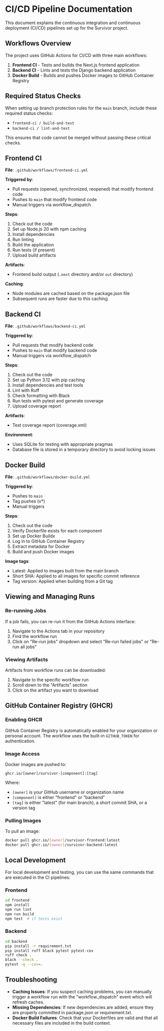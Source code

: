 # CI/CD Pipeline Documentation

This document explains the continuous integration and continuous deployment (CI/CD) pipelines set up for the Survivor project.

## Workflows Overview

The project uses GitHub Actions for CI/CD with three main workflows:

1. **Frontend CI** - Tests and builds the Next.js frontend application
2. **Backend CI** - Lints and tests the Django backend application
3. **Docker Build** - Builds and pushes Docker images to GitHub Container Registry

## Required Status Checks

When setting up branch protection rules for the `main` branch, include these required status checks:

- `frontend-ci / build-and-test`
- `backend-ci / lint-and-test`

This ensures that code cannot be merged without passing these critical checks.

## Frontend CI

**File**: `.github/workflows/frontend-ci.yml`

**Triggered by**:
- Pull requests (opened, synchronized, reopened) that modify frontend code
- Pushes to `main` that modify frontend code
- Manual triggers via workflow_dispatch

**Steps**:
1. Check out the code
2. Set up Node.js 20 with npm caching
3. Install dependencies
4. Run linting
5. Build the application
6. Run tests (if present)
7. Upload build artifacts

**Artifacts**:
- Frontend build output (`.next` directory and/or `out` directory)

**Caching**:
- Node modules are cached based on the package.json file
- Subsequent runs are faster due to this caching

## Backend CI

**File**: `.github/workflows/backend-ci.yml`

**Triggered by**:
- Pull requests that modify backend code
- Pushes to `main` that modify backend code
- Manual triggers via workflow_dispatch

**Steps**:
1. Check out the code
2. Set up Python 3.12 with pip caching
3. Install dependencies and test tools
4. Lint with Ruff
5. Check formatting with Black
6. Run tests with pytest and generate coverage
7. Upload coverage report

**Artifacts**:
- Test coverage report (coverage.xml)

**Environment**:
- Uses SQLite for testing with appropriate pragmas
- Database file is stored in a temporary directory to avoid locking issues

## Docker Build

**File**: `.github/workflows/docker-build.yml`

**Triggered by**:
- Pushes to `main`
- Tag pushes (v*)
- Manual triggers

**Steps**:
1. Check out the code
2. Verify Dockerfile exists for each component
3. Set up Docker Buildx
4. Log in to GitHub Container Registry
5. Extract metadata for Docker
6. Build and push Docker images

**Image tags**:
- Latest: Applied to images built from the main branch
- Short SHA: Applied to all images for specific commit reference
- Tag version: Applied when building from a Git tag

## Viewing and Managing Runs

### Re-running Jobs

If a job fails, you can re-run it from the GitHub Actions interface:
1. Navigate to the Actions tab in your repository
2. Find the workflow run
3. Click on "Re-run jobs" dropdown and select "Re-run failed jobs" or "Re-run all jobs"

### Viewing Artifacts

Artifacts from workflow runs can be downloaded:
1. Navigate to the specific workflow run
2. Scroll down to the "Artifacts" section
3. Click on the artifact you want to download

## GitHub Container Registry (GHCR)

### Enabling GHCR

GitHub Container Registry is automatically enabled for your organization or personal account. The workflow uses the built-in `GITHUB_TOKEN` for authentication.

### Image Access

Docker images are pushed to:
```
ghcr.io/[owner]/survivor-[component]:[tag]
```

Where:
- `[owner]` is your GitHub username or organization name
- `[component]` is either "frontend" or "backend"
- `[tag]` is either "latest" (for main branch), a short commit SHA, or a version tag

### Pulling Images

To pull an image:
```bash
docker pull ghcr.io/[owner]/survivor-frontend:latest
docker pull ghcr.io/[owner]/survivor-backend:latest
```

## Local Development

For local development and testing, you can use the same commands that are executed in the CI pipelines:

### Frontend

```bash
cd frontend
npm install
npm run lint
npm run build
npm test  # if tests exist
```

### Backend

```bash
cd backend
pip install -r requirement.txt
pip install ruff black pytest pytest-cov
ruff check .
black --check .
pytest -q --cov=.
```

## Troubleshooting

- **Caching Issues**: If you suspect caching problems, you can manually trigger a workflow run with the "workflow_dispatch" event which will refresh caches.
- **Missing Dependencies**: If new dependencies are added, ensure they are properly committed in package.json or requirement.txt.
- **Docker Build Failures**: Check that your Dockerfiles are valid and that all necessary files are included in the build context.
